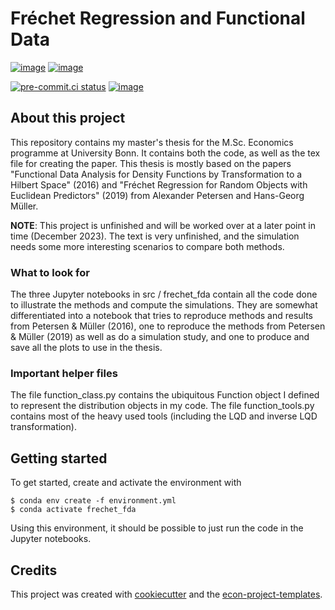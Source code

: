 # Fréchet Regression and Functional Data

[![image](https://img.shields.io/github/actions/workflow/status/mirkimirk/frechet_fda/main.yml?branch=main)](https://github.com/mirkimirk/frechet_fda/actions?query=branch%3Amain)
[![image](https://codecov.io/gh/mirkimirk/frechet_fda/branch/main/graph/badge.svg)](https://codecov.io/gh/mirkimirk/frechet_fda)

[![pre-commit.ci status](https://results.pre-commit.ci/badge/github/mirkimirk/frechet_fda/main.svg)](https://results.pre-commit.ci/latest/github/mirkimirk/frechet_fda/main)
[![image](https://img.shields.io/badge/code%20style-black-000000.svg)](https://github.com/psf/black)

## About this project

This repository contains my master's thesis for the M.Sc. Economics programme at
University Bonn. It contains both the code, as well as the tex file for creating the
paper. This thesis is mostly based on the papers "Functional Data Analysis for Density
Functions by Transformation to a Hilbert Space" (2016) and "Fréchet Regression for
Random Objects with Euclidean Predictors" (2019) from Alexander Petersen and Hans-Georg
Müller.

**NOTE**: This project is unfinished and will be worked over at a later point in time
(December 2023). The text is very unfinished, and the simulation needs some more
interesting scenarios to compare both methods.

### What to look for

The three Jupyter notebooks in src / frechet_fda contain all the code done to illustrate
the methods and compute the simulations. They are somewhat differentiated into a
notebook that tries to reproduce methods and results from Petersen & Müller (2016), one
to reproduce the methods from Petersen & Müller (2019) as well as do a simulation study,
and one to produce and save all the plots to use in the thesis.

### Important helper files

The file function_class.py contains the ubiquitous Function object I defined to
represent the distribution objects in my code. The file function_tools.py contains most
of the heavy used tools (including the LQD and inverse LQD transformation).

## Getting started

To get started, create and activate the environment with

```console
$ conda env create -f environment.yml
$ conda activate frechet_fda
```

Using this environment, it should be possible to just run the code in the Jupyter
notebooks.

## Credits

This project was created with [cookiecutter](https://github.com/audreyr/cookiecutter)
and the
[econ-project-templates](https://github.com/OpenSourceEconomics/econ-project-templates).
